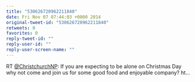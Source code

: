 ```yaml
---
title: "530626720962211840"
date: Fri Nov 07 07:44:03 +0000 2014
original-tweet-id: "530626720962211840"
retweets: 0
favorites: 0
reply-tweet-id: ""
reply-user-id: ""
reply-user-screen-name: ""
---
```

RT <a href="https://twitter.com/ChristchurchNP">@ChristchurchNP</a>: If you are expecting to be alone on Christmas Day why not come and join us for some good food and enjoyable company? ht…

